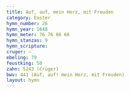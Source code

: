 ```yaml
---
title: Auf, auf, mein Herz, mit Freuden
category: Easter
hymn_number: 26
hymn_year: 1648
hymn_meter: 76 76 66 66
hymn_stanzas: 9
hymn_scripture: 
cruger: —
ebeling: 79
feustking: 50
zahn: 5243 (Crüger)
bwv: 441 (Auf, auf! mein Herz, mit Freuden)
layout: hymn
---
```

<br>

